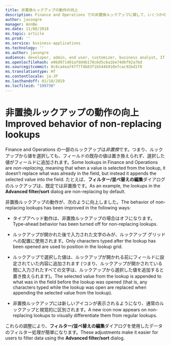 ```yaml
---
title: 非置換ルックアップの動作の向上
description: Finance and Operations での非置換ルックアップに関して、いくつかの機能向上が行われています。
author: jasongre
manager: AnnBe
ms.date: 11/08/2018
ms.topic: article
ms.prod: ''
ms.service: business-applications
ms.technology: ''
ms.author: jasongre
audience: developer, admin, end user, customizer, business analyst, IT pro
ms.openlocfilehash: e96d971401afdd4b178c6d5c6a1be74dbf92a7bd
ms.sourcegitcommit: 0c8ca4eaf47f7f4b83f1b544b910e7cac92bd1f0
ms.translationtype: HT
ms.contentlocale: ja-JP
ms.lasthandoff: 01/10/2019
ms.locfileid: "199730"
---
```

# <a name="improved-behavior-of-non-replacing-lookups"></a><span data-ttu-id="a6f68-103">非置換ルックアップの動作の向上</span><span class="sxs-lookup"><span data-stu-id="a6f68-103">Improved behavior of non-replacing lookups</span></span>

<span data-ttu-id="a6f68-104">Finance and Operations の一部のルックアップは*非置換*です。つまり、ルックアップから値を選択しても、フィールドの既存の値は置き換えられず、選択した値がフィールドに追加されます。</span><span class="sxs-lookup"><span data-stu-id="a6f68-104">Some lookups in Finance and Operations are *non-replacing*, meaning that when a value is selected from the lookup, it doesn’t replace what was already in the field, but instead it appends the selected value into the field.</span></span> <span data-ttu-id="a6f68-105">たとえば、**フィルター/並べ替えの編集**ダイアログのルックアップは、既定では非置換です。</span><span class="sxs-lookup"><span data-stu-id="a6f68-105">As an example, the lookups in the **Advanced filter/sort** dialog are non-replacing by default.</span></span>  

<span data-ttu-id="a6f68-106">非置換ルックアップの動作が、次のように向上しました。</span><span class="sxs-lookup"><span data-stu-id="a6f68-106">The behavior of non-replacing lookups has been improved in the following ways:</span></span> 

- <span data-ttu-id="a6f68-107">タイプアヘッド動作は、非置換ルックアップの場合はオフになります。</span><span class="sxs-lookup"><span data-stu-id="a6f68-107">Type-ahead behavior has been turned off for non-replacing lookups.</span></span> 

- <span data-ttu-id="a6f68-108">ルックアップが開かれた後で入力された文字のみが、ルックアップ グリッドへの配置に使用されます。</span><span class="sxs-lookup"><span data-stu-id="a6f68-108">Only characters typed after the lookup has been opened are used to position in the lookup grid.</span></span>

- <span data-ttu-id="a6f68-109">ルックアップで選択した値は、ルックアップが開かれる前にフィールドに設定されていた内容に追加されます (つまり、ルックアップが開かされている間に入力されたすべての文字は、ルックアップから選択した値を追加すると置き換えられます)。</span><span class="sxs-lookup"><span data-stu-id="a6f68-109">The selected value from the lookup is appended to what was in the field before the lookup was opened (that is, any characters typed while the lookup was open are replaced when appending the selected value from the lookup).</span></span>  

- <span data-ttu-id="a6f68-110">非置換ルックアップには新しいアイコンが表示されるようになり、通常のルックアップと視覚的に区別されます。</span><span class="sxs-lookup"><span data-stu-id="a6f68-110">A new icon now appears on non-replacing lookups to visually differentiate them from regular lookups.</span></span>

<span data-ttu-id="a6f68-111">これらの調整により、**フィルター/並べ替えの編集**ダイアログを使用したデータのフィルター処理が簡単になります。</span><span class="sxs-lookup"><span data-stu-id="a6f68-111">These adjustments make it easier for users to filter data using the **Advanced filter/sort** dialog.</span></span>
